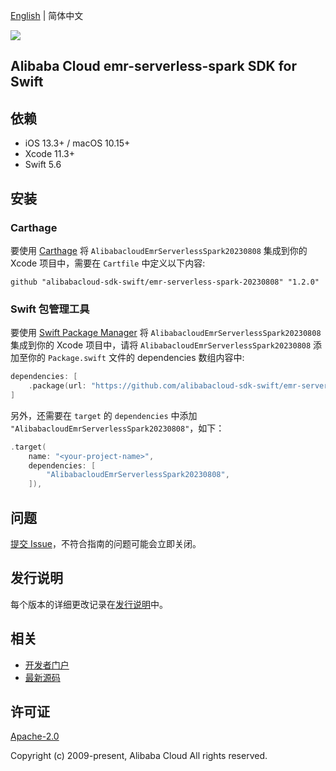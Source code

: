[English](README.md) | 简体中文

![](https://aliyunsdk-pages.alicdn.com/icons/AlibabaCloud.svg)

## Alibaba Cloud emr-serverless-spark SDK for Swift

## 依赖

- iOS 13.3+ / macOS 10.15+
- Xcode 11.3+
- Swift 5.6

## 安装

### Carthage

要使用 [Carthage](https://github.com/Carthage/Carthage) 将 `AlibabacloudEmrServerlessSpark20230808` 集成到你的 Xcode 项目中，需要在 `Cartfile` 中定义以下内容:

```ogdl
github "alibabacloud-sdk-swift/emr-serverless-spark-20230808" "1.2.0"
```

### Swift 包管理工具

要使用 [Swift Package Manager](https://swift.org/package-manager/) 将 `AlibabacloudEmrServerlessSpark20230808` 集成到你的 Xcode 项目中，请将 `AlibabacloudEmrServerlessSpark20230808` 添加至你的 `Package.swift` 文件的 dependencies 数组内容中:

```swift
dependencies: [
    .package(url: "https://github.com/alibabacloud-sdk-swift/emr-serverless-spark-20230808.git", from: "1.2.0")
]
```

另外，还需要在 `target` 的 `dependencies` 中添加 `"AlibabacloudEmrServerlessSpark20230808"`，如下：

```swift
.target(
    name: "<your-project-name>",
    dependencies: [
        "AlibabacloudEmrServerlessSpark20230808",
    ]),
```

## 问题

[提交 Issue](https://github.com/alibabacloud-sdk-swift/emr-serverless-spark-20230808/issues/new)，不符合指南的问题可能会立即关闭。

## 发行说明

每个版本的详细更改记录在[发行说明](./ChangeLog.txt)中。

## 相关

* [开发者门户](https://next.api.aliyun.com/home)
* [最新源码](https://github.com/alibabacloud-sdk-swift/emr-serverless-spark-20230808)

## 许可证

[Apache-2.0](http://www.apache.org/licenses/LICENSE-2.0)

Copyright (c) 2009-present, Alibaba Cloud All rights reserved.
